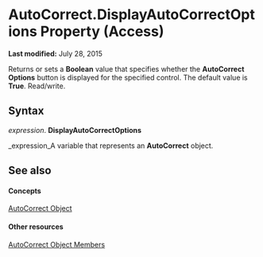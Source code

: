 
# AutoCorrect.DisplayAutoCorrectOptions Property (Access)

 **Last modified:** July 28, 2015

Returns or sets a  **Boolean** value that specifies whether the **AutoCorrect Options** button is displayed for the specified control. The default value is **True**. Read/write.

## Syntax

 _expression_. **DisplayAutoCorrectOptions**

 _expression_A variable that represents an  **AutoCorrect** object.


## See also


#### Concepts


 [AutoCorrect Object](b9e7990e-0593-4361-8094-2f404cff9b76.md)
#### Other resources


 [AutoCorrect Object Members](d9ecb026-95d8-6195-8347-aeefc1f7f2fe.md)
